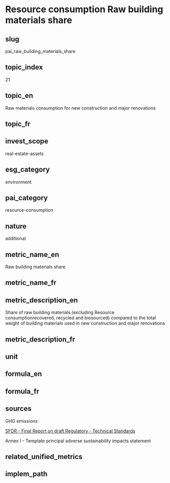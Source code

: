 # Resource consumption Raw building materials share


## slug

pai_raw_building_materials_share

## topic_index

21

## topic_en

Raw materials consumption for new construction and major renovations

## topic_fr



## invest_scope

real-estate-assets

## esg_category

environment

## pai_category

resource-consumption

## nature

additional

## metric_name_en

Raw building materials share

## metric_name_fr



## metric_description_en

Share of raw building materials (excluding Resource consumptionrecovered, recycled and biosourced) compared to the total weight of building materials used in new construction and major renovations

## metric_description_fr



## unit



## formula_en



## formula_fr



## sources


GHG emissions  

[SFDR - Final Report on draft Regulatory - Technical Standards](https://www.eiopa.europa.eu/sites/default/files/publications/reports/jc-2021-03-joint-esas-final-report-on-rts-under-sfdr.pdf)  

Annex I - Template principal adverse sustainability impacts statement
 

## related_unified_metrics



## implem_path


            